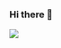 ### Hi there 👋

<div>
<img src="https://github-readme-stats.vercel.app/api/top-langs/?username=notimplementedlife&layout=compact&title_color=24292e&text_color=0&bg_color=fff"/>  
</div>
